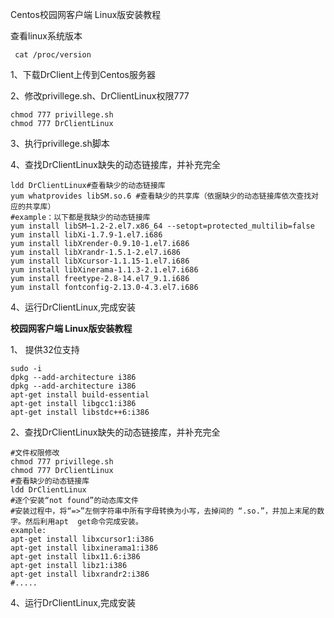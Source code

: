 

Centos校园网客户端 Linux版安装教程

查看linux系统版本

```shell
 cat /proc/version
```

1、下载DrClient上传到Centos服务器

2、修改privillege.sh、DrClientLinux权限777

```shell
chmod 777 privillege.sh
chmod 777 DrClientLinux
```

3、执行privillege.sh脚本

4、查找DrClientLinux缺失的动态链接库，并补充完全

```shell
ldd DrClientLinux#查看缺少的动态链接库
yum whatprovides libSM.so.6 #查看缺少的共享库（依据缺少的动态链接库依次查找对应的共享库）
#example：以下都是我缺少的动态链接库
yum install libSM—1.2-2.el7.x86_64 --setopt=protected_multilib=false
yum install libXi-1.7.9-1.el7.i686
yum install libXrender-0.9.10-1.el7.i686
yum install libXrandr-1.5.1-2.el7.i686
yum install libXcursor-1.1.15-1.el7.i686
yum install libXinerama-1.1.3-2.1.el7.i686
yum install freetype-2.8-14.el7_9.1.i686
yum install fontconfig-2.13.0-4.3.el7.i686
```

4、运行DrClientLinux,完成安装

**校园网客户端 Linux版安装教程**

1、 提供32位支持

```shell
sudo -i
dpkg --add-architecture i386
dpkg --add-architecture i386
apt-get install build-essential
apt-get install libgcc1:i386
apt-get install libstdc++6:i386
```

2、查找DrClientLinux缺失的动态链接库，并补充完全

```shell
#文件权限修改
chmod 777 privillege.sh
chmod 777 DrClientLinux
#查看缺少的动态链接库
ldd DrClientLinux
#逐个安装“not found”的动态库文件
#安装过程中，将“=>”左侧字符串中所有字母转换为小写，去掉间的 “.so.”，并加上末尾的数字。然后利用apt  get命令完成安装。
example:
apt-get install libxcursor1:i386
apt-get install libxinerama1:i386
apt-get install libx11.6:i386
apt-get install libz1:i386
apt-get install libxrandr2:i386
#.....
```

4、运行DrClientLinux,完成安装